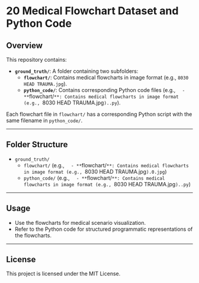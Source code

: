 # 20 Medical Flowchart Dataset and Python Code

## Overview
This repository contains:
- **`ground_truth/`**: A folder containing two subfolders:
  - **`flowchart/`**: Contains medical flowcharts in image format (e.g., `8030 HEAD TRAUMA.jpg`).
  - **`python_code/`**: Contains corresponding Python code files (e.g., `  - **`flowchart/`**: Contains medical flowcharts in image format (e.g., `8030 HEAD TRAUMA.jpg`)..py`).

Each flowchart file in `flowchart/` has a corresponding Python script with the same filename in `python_code/`.

---

## Folder Structure
- `ground_truth/`
  - `flowchart/` (e.g., `  - **`flowchart/`**: Contains medical flowcharts in image format (e.g., `8030 HEAD TRAUMA.jpg`).0.jpg`)
  - `python_code/` (e.g., `  - **`flowchart/`**: Contains medical flowcharts in image format (e.g., `8030 HEAD TRAUMA.jpg`)..py`)

---

## Usage
- Use the flowcharts for medical scenario visualization.
- Refer to the Python code for structured programmatic representations of the flowcharts.

---

## License
This project is licensed under the MIT License.
